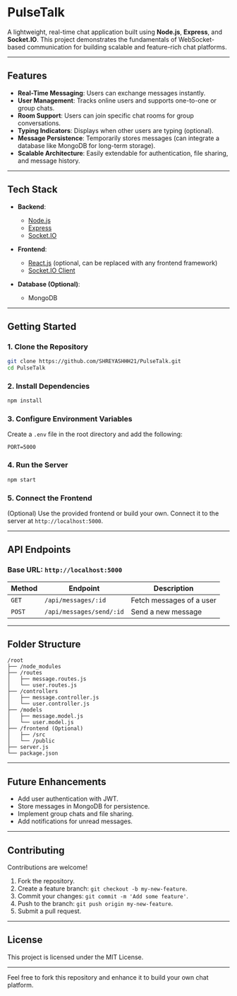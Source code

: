 # **PulseTalk**

A lightweight, real-time chat application built using **Node.js**, **Express**, and **Socket.IO**. This project demonstrates the fundamentals of WebSocket-based communication for building scalable and feature-rich chat platforms.

---

## **Features**
- **Real-Time Messaging**: Users can exchange messages instantly.
- **User Management**: Tracks online users and supports one-to-one or group chats.
- **Room Support**: Users can join specific chat rooms for group conversations.
- **Typing Indicators**: Displays when other users are typing (optional).
- **Message Persistence**: Temporarily stores messages (can integrate a database like MongoDB for long-term storage).
- **Scalable Architecture**: Easily extendable for authentication, file sharing, and message history.

---

## **Tech Stack**
- **Backend**:  
  - [Node.js](https://nodejs.org/)  
  - [Express](https://expressjs.com/)  
  - [Socket.IO](https://socket.io/)  

- **Frontend**:  
  - [React.js](https://reactjs.org/) (optional, can be replaced with any frontend framework)  
  - [Socket.IO Client](https://socket.io/docs/v4/client-api/)  

- **Database (Optional)**:  
  - MongoDB

---

## **Getting Started**

### **1. Clone the Repository**
```bash
git clone https://github.com/SHREYASHHH21/PulseTalk.git
cd PulseTalk
```

### **2. Install Dependencies**
```bash
npm install
```

### **3. Configure Environment Variables**
Create a `.env` file in the root directory and add the following:
```env
PORT=5000
```

### **4. Run the Server**
```bash
npm start
```

### **5. Connect the Frontend**
(Optional) Use the provided frontend or build your own. Connect it to the server at `http://localhost:5000`.

---

## **API Endpoints**

### **Base URL**: `http://localhost:5000`

| Method | Endpoint            | Description                |
|--------|---------------------|----------------------------|
| `GET`  | `/api/messages/:id` | Fetch messages of a user   |
| `POST` | `/api/messages/send/:id` | Send a new message     |

---

## **Folder Structure**
```
/root
├── /node_modules
├── /routes
│   ├── message.routes.js
│   └── user.routes.js
├── /controllers
│   ├── message.controller.js
│   └── user.controller.js
├── /models
│   ├── message.model.js
│   └── user.model.js
├── /frontend (Optional)
│   ├── /src
│   └── /public
├── server.js
└── package.json
```

---

## **Future Enhancements**
- Add user authentication with JWT.
- Store messages in MongoDB for persistence.
- Implement group chats and file sharing.
- Add notifications for unread messages.

---

## **Contributing**
Contributions are welcome!  
1. Fork the repository.  
2. Create a feature branch: `git checkout -b my-new-feature`.  
3. Commit your changes: `git commit -m 'Add some feature'`.  
4. Push to the branch: `git push origin my-new-feature`.  
5. Submit a pull request.

---

## **License**
This project is licensed under the MIT License.

---

Feel free to fork this repository and enhance it to build your own chat platform.


